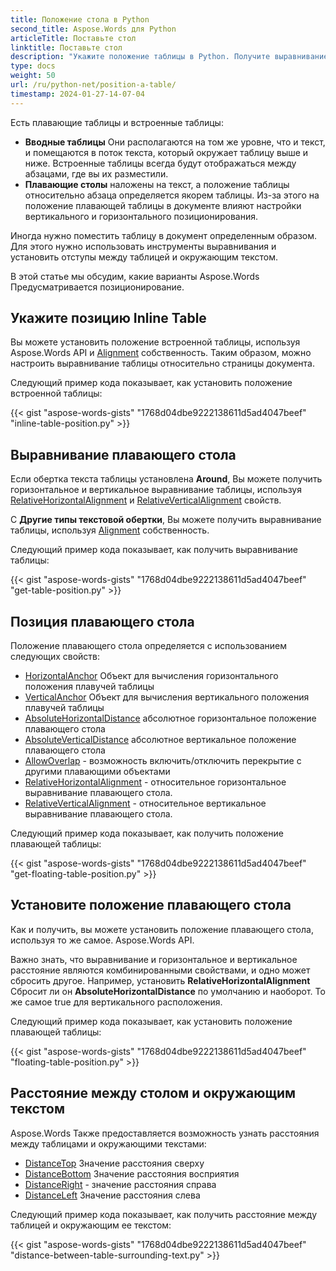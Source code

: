 ```yaml
---
title: Положение стола в Python
second_title: Aspose.Words для Python
articleTitle: Поставьте стол
linktitle: Поставьте стол
description: "Укажите положение таблицы в Python. Получите выравнивание таблицы, получите и установите положение плавающего стола с помощью Python."
type: docs
weight: 50
url: /ru/python-net/position-a-table/
timestamp: 2024-01-27-14-07-04
---
```


Есть плавающие таблицы и встроенные таблицы:

* **Вводные таблицы** Они располагаются на том же уровне, что и текст, и помещаются в поток текста, который окружает таблицу выше и ниже. Встроенные таблицы всегда будут отображаться между абзацами, где вы их разместили.
* **Плавающие столы** наложены на текст, а положение таблицы относительно абзаца определяется якорем таблицы. Из-за этого на положение плавающей таблицы в документе влияют настройки вертикального и горизонтального позиционирования.

Иногда нужно поместить таблицу в документ определенным образом. Для этого нужно использовать инструменты выравнивания и установить отступы между таблицей и окружающим текстом.

В этой статье мы обсудим, какие варианты Aspose.Words Предусматривается позиционирование.

## Укажите позицию Inline Table

Вы можете установить положение встроенной таблицы, используя Aspose.Words API и [Alignment](https://reference.aspose.com/words/python-net/aspose.words.tables/table/alignment/) собственность. Таким образом, можно настроить выравнивание таблицы относительно страницы документа.

Следующий пример кода показывает, как установить положение встроенной таблицы:

{{< gist "aspose-words-gists" "1768d04dbe9222138611d5ad4047beef" "inline-table-position.py" >}}

## Выравнивание плавающего стола

Если обертка текста таблицы установлена **Around**, Вы можете получить горизонтальное и вертикальное выравнивание таблицы, используя [RelativeHorizontalAlignment](https://reference.aspose.com/words/python-net/aspose.words.tables/table/relative_horizontal_alignment/) и [RelativeVerticalAlignment](https://reference.aspose.com/words/python-net/aspose.words.tables/table/relative_vertical_alignment/) свойств.

С **Другие типы текстовой обертки**, Вы можете получить выравнивание таблицы, используя [Alignment](https://reference.aspose.com/words/python-net/aspose.words.tables/table/alignment/) собственность.

Следующий пример кода показывает, как получить выравнивание таблицы:

{{< gist "aspose-words-gists" "1768d04dbe9222138611d5ad4047beef" "get-table-position.py" >}}

## Позиция плавающего стола

 Положение плавающего стола определяется с использованием следующих свойств:

* [HorizontalAnchor](https://reference.aspose.com/words/python-net/aspose.words.tables/table/horizontal_anchor/) Объект для вычисления горизонтального положения плавучей таблицы
* [VerticalAnchor](https://reference.aspose.com/words/python-net/aspose.words.tables/table/vertical_anchor/) Объект для вычисления вертикального положения плавучей таблицы
* [AbsoluteHorizontalDistance](https://reference.aspose.com/words/python-net/aspose.words.tables/table/absolute_horizontal_distance/) абсолютное горизонтальное положение плавающего стола
* [AbsoluteVerticalDistance](https://reference.aspose.com/words/python-net/aspose.words.tables/table/absolute_vertical_distance/) абсолютное вертикальное положение плавающего стола
* [AllowOverlap](https://reference.aspose.com/words/python-net/aspose.words.tables/table/allow_overlap/) - возможность включить/отключить перекрытие с другими плавающими объектами
* [RelativeHorizontalAlignment](https://reference.aspose.com/words/python-net/aspose.words.tables/table/relative_horizontal_alignment/) - относительное горизонтальное выравнивание плавающего стола.
* [RelativeVerticalAlignment](https://reference.aspose.com/words/python-net/aspose.words.tables/table/relative_vertical_alignment/) - относительное вертикальное выравнивание плавающего стола.

Следующий пример кода показывает, как получить положение плавающей таблицы:

{{< gist "aspose-words-gists" "1768d04dbe9222138611d5ad4047beef" "get-floating-table-position.py" >}}

## Установите положение плавающего стола

Как и получить, вы можете установить положение плавающего стола, используя то же самое. Aspose.Words API.

Важно знать, что выравнивание и горизонтальное и вертикальное расстояние являются комбинированными свойствами, и одно может сбросить другое. Например, установить **RelativeHorizontalAlignment** Сбросит ли он **AbsoluteHorizontalDistance** по умолчанию и наоборот. То же самое true для вертикального расположения.

Следующий пример кода показывает, как установить положение плавающей таблицы:

{{< gist "aspose-words-gists" "1768d04dbe9222138611d5ad4047beef" "floating-table-position.py" >}}

## Расстояние между столом и окружающим текстом

Aspose.Words Также предоставляется возможность узнать расстояния между таблицами и окружающими текстами:

- [DistanceTop](https://reference.aspose.com/words/python-net/aspose.words.tables/table/distance_top/) Значение расстояния сверху
- [DistanceBottom](https://reference.aspose.com/words/python-net/aspose.words.tables/table/distance_bottom/) Значение расстояния восприятия
- [DistanceRight](https://reference.aspose.com/words/python-net/aspose.words.tables/table/distance_right/) - значение расстояния справа
- [DistanceLeft](https://reference.aspose.com/words/python-net/aspose.words.tables/table/distance_left/) Значение расстояния слева

Следующий пример кода показывает, как получить расстояние между таблицей и окружающим ее текстом:

{{< gist "aspose-words-gists" "1768d04dbe9222138611d5ad4047beef" "distance-between-table-surrounding-text.py" >}}
